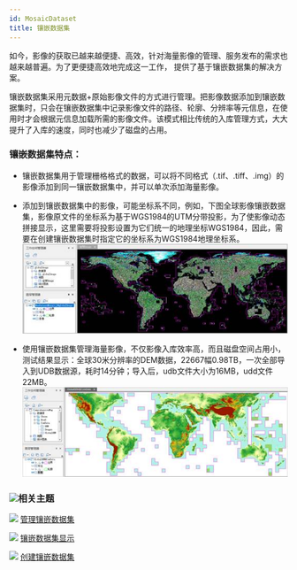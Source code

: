 ```yaml
---
id: MosaicDataset
title: 镶嵌数据集
---
```

如今，影像的获取已越来越便捷、高效，针对海量影像的管理、服务发布的需求也越来越普遍。为了更便捷高效地完成这一工作， 提供了基于镶嵌数据集的解决方案。

镶嵌数据集采用元数据+原始影像文件的方式进行管理。把影像数据添加到镶嵌数据集时，只会在镶嵌数据集中记录影像文件的路径、轮廓、分辨率等元信息，在使用时才会根据元信息加载所需的影像文件。该模式相比传统的入库管理方式，大大提升了入库的速度，同时也减少了磁盘的占用。

### 镶嵌数据集特点：

* 镶嵌数据集用于管理栅格格式的数据，可以将不同格式（.tif、.tiff、.img）的影像添加到同一镶嵌数据集中，并可以单次添加海量影像。
* 添加到镶嵌数据集中的影像，可能坐标系不同，例如，下图全球影像镶嵌数据集，影像原文件的坐标系为基于WGS1984的UTM分带投影，为了使影像动态拼接显示，这里需要将投影设置为它们统一的地理坐标WGS1984，因此，需要在创建镶嵌数据集时指定它的坐标系为WGS1984地理坐标系。
![](img/GlobeImage.jpg)  

* 使用镶嵌数据集管理海量影像，不仅影像入库效率高，而且磁盘空间占用小，测试结果显示：全球30米分辨率的DEM数据，22667幅0.98TB，一次全部导入到UDB数据源，耗时14分钟；导入后，udb文件大小为16MB，udd文件22MB。
![](img/GlobeDEM.jpg)  


### ![](../../img/seealso.png)相关主题

![](../../img/smalltitle.png) [管理镶嵌数据集](MosaicDataManagement)

![](../../img/smalltitle.png) [镶嵌数据集显示](MosaicDatasetView)

![](../../img/smalltitle.png) [创建镶嵌数据集](CreateMosaicDataset)




